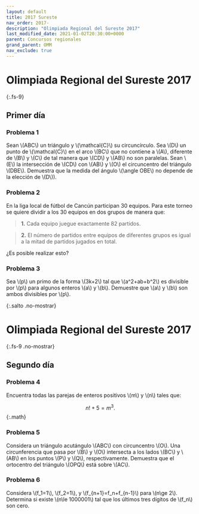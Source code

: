 ```yaml
---
layout: default
title: 2017 Sureste
nav_order: 2017-
description: "Olimpiada Regional del Sureste 2017"
last_modified_date: 2021-01-02T20:30:00+0000
parent: Concursos regionales
grand_parent: OMM
nav_exclude: true
---
```


<link rel="stylesheet" href="{{ '/assets/css/just-the-docs-degAzul.css' | absolute_url }}">
<script>
    jtd.setTheme('degVerde');
</script>

<!--Enviado por José Hdz. Stgo. al correo polynomm@outlook.com el 1 de enero de 2021-->

# Olimpiada Regional del Sureste&nbsp;<span class="deg-sitio deg-sitio-texto">2017</span>
{:.fs-9}

<!--Sin datos sobre sede.
{:.fs-6 .fw-300}-->

## <span class="deg-sitio deg-sitio-texto">Primer día</span>
<!--Sin fecha-->

### Problema&nbsp;<span class="deg-sitio deg-sitio-texto">1</span>

Sean \\(ABC\\) un triángulo y \\(\mathcal{C}\\) su circuncírculo. Sea \\(D\\) un punto de \\(\mathcal{C}\\) en el arco \\(BC\\) que no contiene a \\(A\\), diferente de \\(B\\) y \\(C\\) de tal manera que \\(CD\\) y \\(AB\\) no son paralelas. Sean \\(E\\) la intersección de \\(CD\\) con \\(AB\\) y \\(O\\) el circuncentro del triángulo \\(DBE\\). Demuestra que la medida del ángulo \\(\angle OBE\\) no depende de la elección de \\(D\\)). 

### Problema&nbsp;<span class="deg-sitio deg-sitio-texto">2</span>

En la liga local de fútbol de Cancún participan 30 equipos. Para este torneo se quiere dividir a los 30 equipos en dos grupos de manera que:

>**1.** Cada equipo juegue exactamente 82 partidos. 

>**2.** El número de partidos entre equipos de diferentes grupos es igual a la mitad de partidos 
jugados en total. 

¿Es posible realizar esto? 

### Problema&nbsp;<span class="deg-sitio deg-sitio-texto">3</span>

Sea \\(p\\) un primo de la forma \\(3k+2\\) tal que \\(a^2+ab+b^2\\) es divisible por \\(p\\) 
para algunos enteros \\(a\\) y \\(b\\). Demuestre que \\(a\\) y \\(b\\) son ambos divisibles por \\(p\\).



<div></div>
{:.salto .no-mostrar}

# Olimpiada Regional del Sureste&nbsp;<span class="deg-sitio deg-sitio-texto">2017</span>
{:.fs-9 .no-mostrar}

<!--Sin datos sobre sede.
{:.fs-6 .fw-300 .no-mostrar}-->

## <span class="deg-sitio deg-sitio-texto">Segundo día</span>
<!--Sin fecha-->

### Problema&nbsp;<span class="deg-sitio deg-sitio-texto">4</span>

Encuentra todas las parejas de enteros positivos \\(m\\) y \\(n\\) tales que:

$$n!+5=m^3.$$
{:.math}

### Problema&nbsp;<span class="deg-sitio deg-sitio-texto">5</span>

Considera un triángulo acutángulo \\(ABC\\) con circuncentro \\(O\\). Una circunferencia que pasa por \\(B\\) y \\(O\\) intersecta a los lados \\(BC\\) y \\(AB\\) en los puntos \\(P\\) y \\(Q\\), respectivamente. Demuestra que el ortocentro del triángulo \\(OPQ\\) está sobre \\(AC\\).

### Problema&nbsp;<span class="deg-sitio deg-sitio-texto">6</span>

Considera \\(f_1=1\\), \\(f_2=1\\), y \\(f_{n+1}=f_n+f_{n-1}\\) para \\(n\ge 2\\). Determina si 
existe \\(n\le 1000001\\) tal que los últimos tres dígitos de \\(f_n\\) son cero.